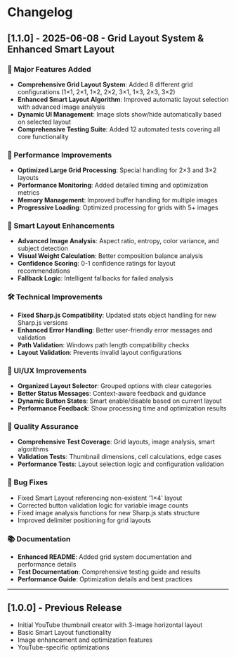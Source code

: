 # Changelog

## [1.1.0] - 2025-06-08 - Grid Layout System & Enhanced Smart Layout

### 🎨 Major Features Added
- **Comprehensive Grid Layout System**: Added 8 different grid configurations (1×1, 2×1, 1×2, 2×2, 3×1, 1×3, 2×3, 3×2)
- **Enhanced Smart Layout Algorithm**: Improved automatic layout selection with advanced image analysis
- **Dynamic UI Management**: Image slots show/hide automatically based on selected layout
- **Comprehensive Testing Suite**: Added 12 automated tests covering all core functionality

### 🚀 Performance Improvements
- **Optimized Large Grid Processing**: Special handling for 2×3 and 3×2 layouts
- **Performance Monitoring**: Added detailed timing and optimization metrics
- **Memory Management**: Improved buffer handling for multiple images
- **Progressive Loading**: Optimized processing for grids with 5+ images

### 🧠 Smart Layout Enhancements
- **Advanced Image Analysis**: Aspect ratio, entropy, color variance, and subject detection
- **Visual Weight Calculation**: Better composition balance analysis
- **Confidence Scoring**: 0-1 confidence ratings for layout recommendations
- **Fallback Logic**: Intelligent fallbacks for failed analysis

### 🛠️ Technical Improvements
- **Fixed Sharp.js Compatibility**: Updated stats object handling for new Sharp.js versions
- **Enhanced Error Handling**: Better user-friendly error messages and validation
- **Path Validation**: Windows path length compatibility checks
- **Layout Validation**: Prevents invalid layout configurations

### 🎯 UI/UX Improvements
- **Organized Layout Selector**: Grouped options with clear categories
- **Better Status Messages**: Context-aware feedback and guidance
- **Dynamic Button States**: Smart enable/disable based on current layout
- **Performance Feedback**: Show processing time and optimization results

### 🧪 Quality Assurance
- **Comprehensive Test Coverage**: Grid layouts, image analysis, smart algorithms
- **Validation Tests**: Thumbnail dimensions, cell calculations, edge cases
- **Performance Tests**: Layout selection logic and configuration validation

### 🐛 Bug Fixes
- Fixed Smart Layout referencing non-existent '1×4' layout
- Corrected button validation logic for variable image counts
- Fixed image analysis functions for new Sharp.js stats structure
- Improved delimiter positioning for grid layouts

### 📚 Documentation
- **Enhanced README**: Added grid system documentation and performance details
- **Test Documentation**: Comprehensive testing guide and results
- **Performance Guide**: Optimization details and best practices

---

## [1.0.0] - Previous Release
- Initial YouTube thumbnail creator with 3-image horizontal layout
- Basic Smart Layout functionality
- Image enhancement and optimization features
- YouTube-specific optimizations